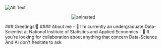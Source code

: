 ![Alt Text](https://media.giphy.com/media/5t1YhyQMp3LSpHZmC5/giphy-downsized.gif)
<p align="center">
  <img src="https://media.giphy.com/media/5t1YhyQMp3LSpHZmC5/giphy-downsized.gif" alt="animated" />
</p>
### Greetings!👋
#### About me
- 🌱 I’m currently an undergraduate Data-Scientist at National Institute of Statistics and Applied Economics
- 👯 If you're looking for collaboration about anything that concern Data-Science And AI don't hesitate to ask
<!--
**P0S1TRON/P0S1TRON** is a ✨ _special_ ✨ repository because its `README.md` (this file) appears on your GitHub profile.

Here are some ideas to get you started:

- 🔭 I’m currently working on ...
- 🌱 I’m currently learning Data-Science at National Institute of Statistics and Applied Economics
- 👯 I’m looking to collaborate on ...
- 🤔 I’m looking for help with ...
- 💬 Ask me about ...
- 📫 How to reach me: https://www.linkedin.com/in/ayoub-el-hadine-4abb62197/
- 😄 Pronouns: ...
- ⚡ Fun fact: ...
-->

### Connect with me:

[<img align="left" alt="P0S1TR0N | LinkedIn" width="22px" src="https://cdn.jsdelivr.net/npm/simple-icons@v3/icons/linkedin.svg" />][linkedin]
[<img align="left" alt="P0S1TR0N | LinkedIn" width="22px" src="https://cdn.jsdelivr.net/npm/simple-icons@v3/icons/medium.svg" />][medium]
[<img align="left" alt="P0S1TR0N | LinkedIn" width="22px" src="https://cdn.jsdelivr.net/npm/simple-icons@v3/icons/twitter.svg" />][twitter]

[linkedin]:https://www.linkedin.com/in/ayoubelhadine/
[medium]:https://medium.com/@ayoubelhadine
[twitter]:https://twitter.com/AyoubHadine
